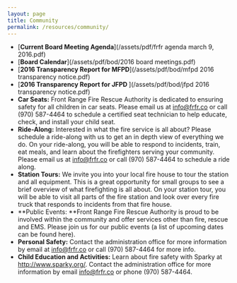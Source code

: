 ```yaml
---
layout: page
title: Community
permalink: /resources/community/
---
```



* [**Current Board Meeting Agenda**](/assets/pdf/frfr agenda march 9, 2016.pdf)
* [**Board Calendar**](/assets/pdf/bod/2016 board meetings.pdf)
* [**2016 Transparency Report for MFPD**](/assets/pdf/bod/mfpd 2016 transparency notice.pdf)
* [**2016 Transparency Report for JFPD&nbsp;**](/assets/pdf/bod/jfpd 2016 transparency notice.pdf)
* **Car Seats:** Front Range Fire Rescue Authority is dedicated to ensuring safety for all children in car seats. Please email us at info@frfr.co or call (970) 587-4464 to schedule a certified seat technician to help educate, check, and install your child seat.
* **Ride-Along:** Interested in what the fire service is all about? Please schedule a ride-along with us to get an in depth view of everything we do. On your ride-along, you will be able to respond to incidents, train, eat meals, and learn about the firefighters serving your community. Please email us at info@frfr.co or call (970) 587-4464 to schedule a ride along.
* **Station Tours:** We invite you into your local fire house to tour the station and all equipment. This is a great opportunity for small groups to see a brief overview of what firefighting is all about. On your station tour, you will be able to visit all parts of the fire station and look over every fire truck that responds to incidents from that fire house.
* **Public Events:&nbsp;**Front Range Fire Rescue Authority is proud to be involved within the community and offer services other than fire, rescue and EMS. Please join us for our public events (a list of upcoming dates can be found here).
* **Personal Safety:** Contact the administration office for more information by email at info@frfr.co or call (970) 587-4464 for more info.
* **Child Education and Activities:**&nbsp;Learn about fire safety with Sparky at http://www.sparky.org/. Contact the administration office for more information by email info@frfr.co or phone (970) 587-4464.